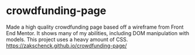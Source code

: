 # crowdfunding-page
Made a high quality crowdfunding page based off a wireframe from Front End Mentor. It shows many of my abilities, including DOM manipulation with models. This project uses a heavy amount of CSS. 
https://zakschenck.github.io/crowdfunding-page/
